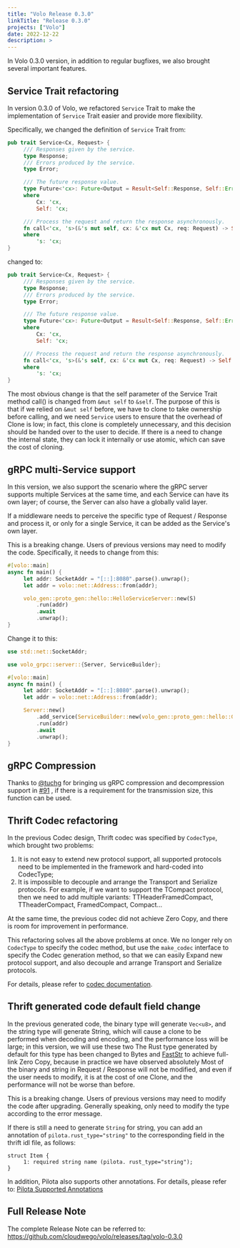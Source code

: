```yaml
---
title: "Volo Release 0.3.0"
linkTitle: "Release 0.3.0"
projects: ["Volo"]
date: 2022-12-22
description: >
---
```


In Volo 0.3.0 version, in addition to regular bugfixes, we also brought several important features.

## Service Trait refactoring

In version 0.3.0 of Volo, we refactored `Service` Trait to make the implementation of `Service` Trait easier and provide more flexibility.

Specifically, we changed the definition of `Service` Trait from:

```rust
pub trait Service<Cx, Request> {
     /// Responses given by the service.
     type Response;
     /// Errors produced by the service.
     type Error;

     /// The future response value.
     type Future<'cx>: Future<Output = Result<Self::Response, Self::Error>> + Send + 'cx
     where
         Cx: 'cx,
         Self: 'cx;

     /// Process the request and return the response asynchronously.
     fn call<'cx, 's>(&'s mut self, cx: &'cx mut Cx, req: Request) -> Self::Future<'cx>
     where
         's: 'cx;
}
```

changed to:

```rust
pub trait Service<Cx, Request> {
     /// Responses given by the service.
     type Response;
     /// Errors produced by the service.
     type Error;

     /// The future response value.
     type Future<'cx>: Future<Output = Result<Self::Response, Self::Error>> + Send + 'cx
     where
         Cx: 'cx,
         Self: 'cx;

     /// Process the request and return the response asynchronously.
     fn call<'cx, 's>(&'s self, cx: &'cx mut Cx, req: Request) -> Self::Future<'cx>
     where
         's: 'cx;
}
```

The most obvious change is that the self parameter of the Service Trait method call() is changed from `&mut self` to `&self`. The purpose of this is that if we relied on `&mut self` before, we have to clone to take ownership before calling, and we need `Service` users to ensure that the overhead of Clone is low; in fact, this clone is completely unnecessary, and this decision should be handed over to the user to decide. If there is a need to change the internal state, they can lock it internally or use atomic, which can save the cost of cloning.

## gRPC multi-Service support

In this version, we also support the scenario where the gRPC server supports multiple Services at the same time, and each Service can have its own layer; of course, the Server can also have a globally valid layer.

If a middleware needs to perceive the specific type of Request / Response and process it, or only for a single Service, it can be added as the Service's own layer.

This is a breaking change. Users of previous versions may need to modify the code. Specifically, it needs to change from this:

```rust
#[volo::main]
async fn main() {
     let addr: SocketAddr = "[::]:8080".parse().unwrap();
     let addr = volo::net::Address::from(addr);

     volo_gen::proto_gen::hello::HelloServiceServer::new(S)
         .run(addr)
         .await
         .unwrap();
}
```

Change it to this:

```rust
use std::net::SocketAddr;

use volo_grpc::server::{Server, ServiceBuilder};

#[volo::main]
async fn main() {
     let addr: SocketAddr = "[::]:8080".parse().unwrap();
     let addr = volo::net::Address::from(addr);

     Server::new()
         .add_service(ServiceBuilder::new(volo_gen::proto_gen::hello::GreeterServer::new(S)).build())
         .run(addr)
         .await
         .unwrap();
}
```

## gRPC Compression

Thanks to [@tuchg](https://github.com/tuchg) for bringing us gRPC compression and decompression support in [#91](https://github.com/cloudwego/volo/pull/91) , if there is a requirement for the transmission size, this function can be used.

## Thrift Codec refactoring

In the previous Codec design, Thrift codec was specified by `CodecType`, which brought two problems:

1. It is not easy to extend new protocol support, all supported protocols need to be implemented in the framework and hard-coded into CodecType;
2. It is impossible to decouple and arrange the Transport and Serialize protocols. For example, if we want to support the TCompact protocol, then we need to add multiple variants: TTHeaderFramedCompact, TTheaderCompact, FramedCompact, Compact...

At the same time, the previous codec did not achieve Zero Copy, and there is room for improvement in performance.

This refactoring solves all the above problems at once. We no longer rely on `CodecType` to specify the codec method, but use the `make_codec` interface to specify the Codec generation method, so that we can easily Expand new protocol support, and also decouple and arrange Transport and Serialize protocols.

For details, please refer to [codec documentation](https://docs.rs/volo-thrift/latest/volo_thrift/codec/index.html).

## Thrift generated code default field change

In the previous generated code, the binary type will generate `Vec<u8>`, and the string type will generate String, which will cause a clone to be performed when decoding and encoding, and the performance loss will be large; in this version, we will use these two The Rust type generated by default for this type has been changed to Bytes and [FastStr](https://docs.rs/faststr/latest/faststr/) to achieve full-link Zero Copy, because in practice we have observed absolutely Most of the binary and string in Request / Response will not be modified, and even if the user needs to modify, it is at the cost of one Clone, and the performance will not be worse than before.

This is a breaking change. Users of previous versions may need to modify the code after upgrading. Generally speaking, only need to modify the type according to the error message.

If there is still a need to generate `String` for string, you can add an annotation of `pilota.rust_type="string"` to the corresponding field in the thrift idl file, as follows:

```thrift
struct Item {
     1: required string name (pilota. rust_type="string");
}
```

In addition, Pilota also supports other annotations. For details, please refer to: [Pilota Supported Annotations](/docs/volo/pilota/#pilota-supported-annotations)

## Full Release Note

The complete Release Note can be referred to: https://github.com/cloudwego/volo/releases/tag/volo-0.3.0
